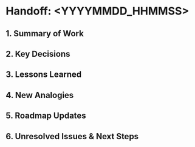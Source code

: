 # Handoff: <YYYYMMDD_HHMMSS>

## 1. Summary of Work
<!--
Provide a brief, one-paragraph summary of the tasks completed during this session.
-->


## 2. Key Decisions
<!--
List the significant decisions made. These will be logged in context/decisions.log.
Format:
- DECISION: [Description of the decision made]
-->


## 3. Lessons Learned
<!--
List any important lessons learned, especially from errors or unexpected behavior. These will be logged in context/lessons.log.
Format:
- LESSON: [Description of the lesson]
-->


## 4. New Analogies
<!--
List any new analogies discovered that could be useful for future sessions. These will be added to analogies/registry.json.
Format:
- ANALOGY: [analogy_name_in_snake_case]
  - RATIONALE: [Explanation of the analogy]
  - TRIGGER: [When does this analogy apply?]
-->


## 5. Roadmap Updates
<!--
Describe any changes or additions to the project roadmap. This will update context/roadmap.md.
Format:
- ROADMAP: [Description of the roadmap item]
-->


## 6. Unresolved Issues & Next Steps
<!--
List any open questions, remaining bugs, or planned next steps for the next agent instance.
-->
